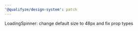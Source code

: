 ```yaml
---
'@qualifyze/design-system': patch
---
```


LoadingSpinner: change default size to 48px and fix prop types

